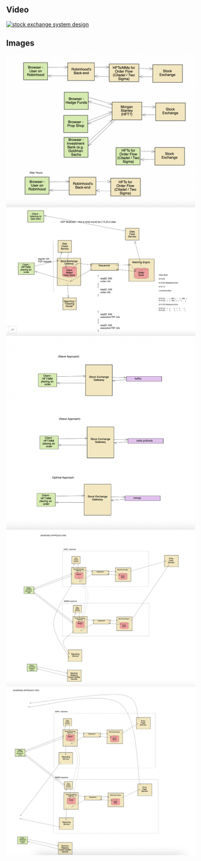 

## Video

[![stock exchange system design](https://img.youtube.com/vi/PzuL3lxtrs0/hqdefault.jpg)](https://www.youtube.com/watch?v=PzuL3lxtrs0)


## Images

<img src="images/1_pic.png" alt="stock exchange system design">

<img src="images/2_pic.png" alt="stock exchange system design">

<img src="images/3_pic.png" alt="stock exchange system design">

<img src="images/4_pic.png" alt="stock exchange system design">

<img src="images/5_pic.png" alt="stock exchange system design">

